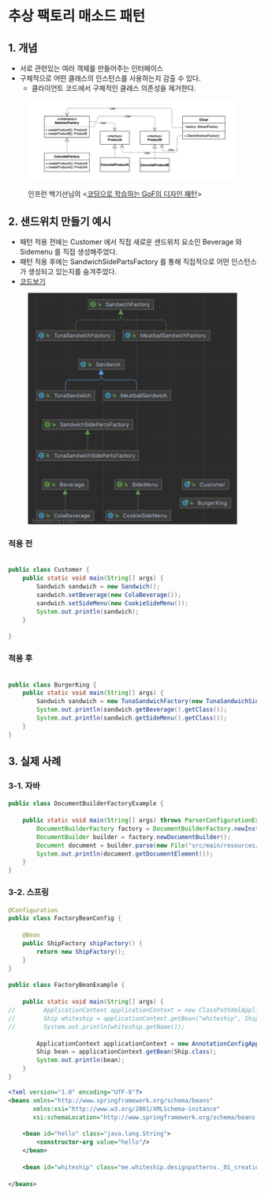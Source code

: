 # 추상 팩토리 매소드 패턴

## 1. 개념&#x20;

* 서로 관련있는 여러 객체를 만들어주는 인터페이스
* 구체적으로 어떤 클래스의 인스턴스를 사용하는지 감출 수 있다. &#x20;
  * 클라이언트 코드에서 구체적인 클래스 의존성을 제거한다.&#x20;

<figure><img src="../../.gitbook/assets/image (6) (2) (2).png" alt=""><figcaption><p>인프런 백기선님의 &#x3C;<a href="https://www.inflearn.com/course/%EB%94%94%EC%9E%90%EC%9D%B8-%ED%8C%A8%ED%84%B4">코딩으로 학습하는 GoF의 디자인 패턴</a>></p></figcaption></figure>



## 2. 샌드위치 만들기 예시

* 패턴 적용 전에는 Customer 에서 직접 새로운 샌드위치 요소인 Beverage 와 Sidemenu 를 직접 생성해주었다.
* 패턴 적용 후에는 SandwichSidePartsFactory 를 통해 직접적으로 어떤 인스턴스가 생성되고 있는지를 숨겨주었다.&#x20;
* [코드보기 ](https://github.com/Miniminis/design-patterns/tree/fa715751b288d6012955794da5a35d9c59a9f5a6/src/main/java/me/whiteship/designpatterns/\_01\_creational\_patterns/\_02\_factory\_method\_practice)

<figure><img src="../../.gitbook/assets/image (5) (9).png" alt=""><figcaption></figcaption></figure>

### 적용 전&#x20;

```java

public class Customer {
    public static void main(String[] args) {
        Sandwich sandwich = new Sandwich();
        sandwich.setBeverage(new ColaBeverage());
        sandwich.setSideMenu(new CookieSideMenu());
        System.out.println(sandwich);
    }

}
```

### 적용 후&#x20;

```java

public class BurgerKing {
    public static void main(String[] args) {
        Sandwich sandwich = new TunaSandwichFactory(new TunaSandwichSidePartsFactory()).createSandwich();
        System.out.println(sandwich.getBeverage().getClass());
        System.out.println(sandwich.getSideMenu().getClass());
    }
}
```

## 3. 실제 사례&#x20;

### 3-1. 자바

```java
public class DocumentBuilderFactoryExample {

    public static void main(String[] args) throws ParserConfigurationException, IOException, SAXException {
        DocumentBuilderFactory factory = DocumentBuilderFactory.newInstance();
        DocumentBuilder builder = factory.newDocumentBuilder();
        Document document = builder.parse(new File("src/main/resources/config.xml"));
        System.out.println(document.getDocumentElement());
    }
}
```



### 3-2. 스프링&#x20;

```java
@Configuration
public class FactoryBeanConfig {

    @Bean
    public ShipFactory shipFactory() {
        return new ShipFactory();
    }
}

public class FactoryBeanExample {

    public static void main(String[] args) {
//        ApplicationContext applicationContext = new ClassPathXmlApplicationContext("config.xml");
//        Ship whiteship = applicationContext.getBean("whiteship", Ship.class);
//        System.out.println(whiteship.getName());

        ApplicationContext applicationContext = new AnnotationConfigApplicationContext(FactoryBeanConfig.class);
        Ship bean = applicationContext.getBean(Ship.class);
        System.out.println(bean);
    }
}

```

```xml
<?xml version="1.0" encoding="UTF-8"?>
<beans xmlns="http://www.springframework.org/schema/beans"
       xmlns:xsi="http://www.w3.org/2001/XMLSchema-instance"
       xsi:schemaLocation="http://www.springframework.org/schema/beans http://www.springframework.org/schema/beans/spring-beans.xsd">

    <bean id="hello" class="java.lang.String">
        <constructor-arg value="hello"/>
    </bean>

    <bean id="whiteship" class="me.whiteship.designpatterns._01_creational_patterns._03_abstract_factory._03_java.ShipFactory" />

</beans>
```
